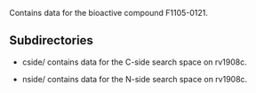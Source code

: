 Contains data for the bioactive compound F1105-0121.

## Subdirectories

- cside/ contains data for the C-side search space on rv1908c.

- nside/ contains data for the N-side search space on rv1908c.

